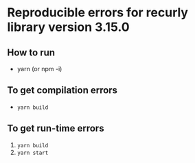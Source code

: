 # Reproducible errors for recurly library version 3.15.0

## How to run

- yarn (or npm -i)

## To get compilation errors

- `yarn build`

## To get run-time errors

1. `yarn build`
2. `yarn start`
